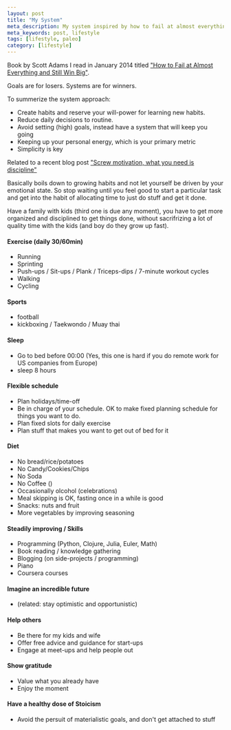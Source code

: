 ```yaml
---
layout: post
title: "My System"
meta_description: My system inspired by how to fail at almost everything and still win big (Scott Adams)
meta_keywords: post, lifestyle
tags: [lifestyle, paleo]
category: [lifestyle]
---
```


Book by Scott Adams I read in January 2014 titled
["How to Fail at Almost Everything and Still Win Big"](https://www.goodreads.com/book/show/17859574-how-to-fail-at-almost-everything-and-still-win-big).

Goals are for losers. Systems are for winners.

To summerize the system approach:

- Create habits and reserve your will-power for learning new habits.
- Reduce daily decisions to routine.
- Avoid setting (high) goals, instead have a system that will keep you going
- Keeping up your personal energy, which is your primary metric
- Simplicity is key

Related to a recent blog post
["Screw motivation, what you need is discipline"](http://www.wisdomination.com/screw-motivation-what-you-need-is-discipline/)

Basically boils down to growing habits and not let yourself be driven by your emotional state.
So stop waiting until you feel good to start a particular task and get into the habit of allocating
time to just do stuff and get it done.

Have a family with kids (third one is due any moment), you have to get more organized and
disciplined to get things done, without sacrifrizing a lot of quality time with the kids (and boy do
they grow up fast).



#### Exercise (daily 30/60min)
- Running
- Sprinting
- Push-ups / Sit-ups / Plank / Triceps-dips / 7-minute workout cycles
- Walking
- Cycling

#### Sports
- football
- kickboxing / Taekwondo / Muay thai

#### Sleep
- Go to bed before 00:00 (Yes, this one is hard if you do remote work for US companies from Europe)
- sleep 8 hours

#### Flexible schedule
- Plan holidays/time-off
- Be in charge of your schedule. OK to make fixed planning schedule for things you want to do.
- Plan fixed slots for daily exercise
- Plan stuff that makes you want to get out of bed for it

#### Diet
- No bread/rice/potatoes
- No Candy/Cookies/Chips
- No Soda
- No Coffee ()
- Occasionally olcohol (celebrations)
- Meal skipping is OK, fasting once in a while is good
- Snacks: nuts and fruit
- More vegetables by improving seasoning

#### Steadily improving / Skills
- Programming (Python, Clojure, Julia, Euler, Math)
- Book reading / knowledge gathering
- Blogging (on side-projects / programming)
- Piano
- Coursera courses

#### Imagine an incredible future
- (related: stay optimistic and opportunistic)

#### Help others
- Be there for my kids and wife
- Offer free advice and guidance for start-ups
- Engage at meet-ups and help people out

#### Show gratitude
- Value what you already have
- Enjoy the moment

#### Have a healthy dose of Stoicism
- Avoid the persuit of materialistic goals, and don't get attached to stuff
